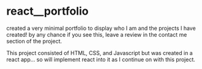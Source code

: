 # react__portfolio

created a very minimal portfolio to display who I am and the projects I have created!
by any chance if you see this, leave a review in the contact me section of the project.



This project consisted of HTML, CSS, and Javascript but was created in a react app... so will implement react into it as I continue on with this project.
